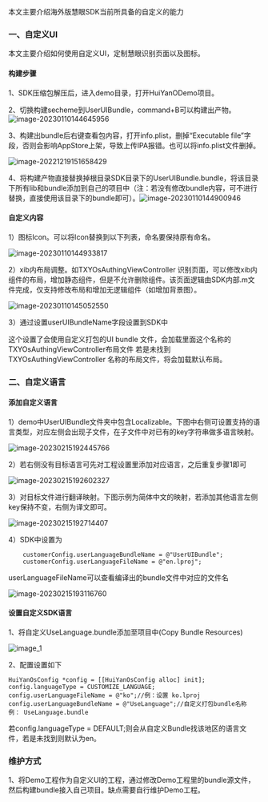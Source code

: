 本文主要介绍海外版慧眼SDK当前所具备的自定义的能力

### 一、自定义UI

本文主要介绍如何使用自定义UI，定制慧眼识别页面以及图标。

#### 构建步骤

1、SDK压缩包解压后，进入demo目录，打开HuiYanODemo项目。

2、切换构建secheme到UserUIBundle，command+B可以构建出产物。![image-20230110144645956](https://ai-sdk-release-1254418846.cos.ap-guangzhou.myqcloud.com/huiyan/image/doc_image/image-20230110144645956.png)

3、构建出bundle后右键查看包内容，打开info.plist，删掉“Executable file”字段，否则会影响AppStore上架，导致上传IPA报错。也可以将info.plist文件删掉。

![image-20221219151658429](https://ai-sdk-release-1254418846.cos.ap-guangzhou.myqcloud.com/huiyan/image/doc_image/image-20221219151658429.png)

4、将构建产物直接替换掉根目录SDK目录下的UserUIBundle.bundle，将该目录下所有lib和bundle添加到自己的项目中（注：若没有修改bundle内容，可不进行替换，直接使用该目录下的bundle即可）。![image-20230110144900946](https://ai-sdk-release-1254418846.cos.ap-guangzhou.myqcloud.com/huiyan/image/doc_image/image-20230110144900946.png)

#### 自定义内容

1）图标Icon。可以将Icon替换到以下列表，命名要保持原有命名。

![image-20230110144933817](https://ai-sdk-release-1254418846.cos.ap-guangzhou.myqcloud.com/huiyan/image/doc_image/image-20230110144933817.png)

2）xib内布局调整。如TXYOsAuthingViewController 识别页面，可以修改xib内组件的布局，增加静态组件，但是不允许删除组件。该页面逻辑由SDK内部.m文件完成，仅支持修改布局和增加无逻辑组件（如增加背景图）。

![image-20230110145052550](https://ai-sdk-release-1254418846.cos.ap-guangzhou.myqcloud.com/huiyan/image/doc_image/image-20230110145052550.png)

3）通过设置userUIBundleName字段设置到SDK中

 这个设置了会使用自定义打包的UI bundle 文件，会加载里面这个名称的TXYOsAuthingViewController布局文件
 若是未找到TXYOsAuthingViewController 名称的布局文件，将会加载默认布局。




### 二、自定义语言

#### 添加自定义语言

1）demo中UserUIBundle文件夹中包含Localizable。下图中右侧可设置支持的语言类型，对应左侧会出现子文件，在子文件中对已有的key字符串做多语言映射。

![image-20230215192445766](https://staticintl.cloudcachetci.com/yehe/backend-news/FsTn542_10.png)

2）若右侧没有目标语言可先对工程设置里添加对应语言，之后重复步骤1即可

![image-20230215192602327](https://ai-sdk-release-1254418846.cos.ap-guangzhou.myqcloud.com/huiyan/image/doc_image/image-20230215192602327.png)

3）对目标文件进行翻译映射。下图示例为简体中文的映射，若添加其他语言左侧key保持不变，右侧为译文即可。

![image-20230215192714407](https://staticintl.cloudcachetci.com/yehe/backend-news/C9TH578_12.png)

4）SDK中设置为

```object-c
    customerConfig.userLanguageBundleName = @"UserUIBundle";
    customerConfig.userLanguageFileName = @"en.lproj";
```

userLanguageFileName可以查看编译出的bundle文件中对应的文件名

![image-20230215193116760](https://ai-sdk-release-1254418846.cos.ap-guangzhou.myqcloud.com/huiyan/image/doc_image/image-20230215193116760.png)



#### 设置自定义SDK语言

1、将自定义UseLanguage.bundle添加至项目中(Copy Bundle Resources)



![image_1](https://ai-sdk-release-1254418846.cos.ap-guangzhou.myqcloud.com/SDK%E6%96%87%E6%A1%A3%E5%9B%BE%E5%BA%8A/iOS%E6%96%87%E6%A1%A3%E5%9B%BE%E5%BA%8A/huiyan/img_10.png)

2、配置设置如下

```
HuiYanOsConfig *config = [[HuiYanOsConfig alloc] init];
config.languageType = CUSTOMIZE_LANGUAGE; 
config.userLanguageFileName = @"ko";//例：设置 ko.lproj 
config.userLanguageBundleName = @"UseLanguage";//自定义打包bundle名称 例： UseLanguage.bundle
```

若config.languageType = DEFAULT;则会从自定义Bundle找该地区的语言文件，若是未找到则默认为en。



### 维护方式

1、将Demo工程作为自定义UI的工程，通过修改Demo工程里的bundle源文件，然后构建bundle接入自己项目。缺点需要自行维护Demo工程。
